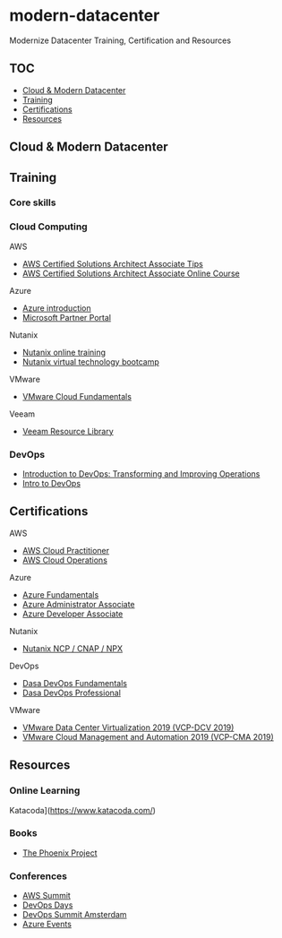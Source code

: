 # modern-datacenter

Modernize Datacenter Training, Certification and Resources

## TOC
* [Cloud & Modern Datacenter](#Cloud&ModernDatacenter)
* [Training](#training)
* [Certifications](#certifications)
* [Resources](#resources)

## Cloud & Modern Datacenter


## Training


### Core skills

### Cloud Computing

AWS

* [AWS Certified Solutions Architect Associate Tips](https://github.com/pietheinstrengholt/aws-certified-solutions-architect-associate-exam-tips)
* [AWS Certified Solutions Architect Associate Online Course](https://www.udemy.com/aws-certified-solutions-architect-associate/)

Azure

* [Azure introduction](https://docs.microsoft.com/nl-nl/learn/azure/)
* [Microsoft Partner Portal](https://login.microsoftonline.com/common/oauth2/authorize?client_id=4990cffe-04e8-4e8b-808a-1175604b879f&response_mode=form_post&response_type=code+id_token&scope=openid+profile&state=OpenIdConnect.AuthenticationProperties%3d95MEcf-haSFKgq5_Jw2AbLL1oe0W0SYb0QnKIj5RSnfn3jWlgfr2qaVLF2jGXDb7eFWlCQu4GNnEiFQ2UN74fCZAniXE2Byb7MlhEI4oZNEOzOvyZROtpF3zlP92rhrn09TMjlD-Tb8ZAgbDSPOSM7rcwGKcPHIYiYdyFFBY-td437YlzWkEd6DZdErmH6aQ47iXh1mQYD85_8KNOkw6z2cJm9A&nonce=636906527314092162.ZjcxMWU3OTYtODU3Mi00YWVjLTk4ZjItYTRmYzg5YWJkMmJjOWE0NjJhNGUtZTljZi00MmFlLTgyYzItNDczNzBiNDU5YTZh&redirect_uri=https%3a%2f%2fpartner.microsoft.com%2faad%2fauthPostGateway&resource=797f4846-ba00-4fd7-ba43-dac1f8f63013&mkt=en-US&sso_nonce=AQABAAAAAADCoMpjJXrxTq9VG9te-7FXAbIBDTXWaJcxfKNB7P-O2hsEhFWsMU1In-buhGjkB1m4ss_pGA6F21fVzoOHOeC1YiwLZ17Q4gnDokocc-43HCAA&client-request-id=d9678c24-5535-439e-bab4-9882e209ca9e&mscrid=d9678c24-5535-439e-bab4-9882e209ca9e)


Nutanix

* [Nutanix online training](https://www.nutanix.com/support-services/training-certification/online-training/)
* [Nutanix virtual technology bootcamp](https://www.nutanix.com/bootcamp/virtual/)

VMware

* [VMware Cloud Fundamentals](https://mylearn.vmware.com/mgrReg/courses.cfm?ui=www_edu&a=one&id_subject=78498&src=so_5a314d05e49f5&cid=70134000001SkJn)

Veeam

* [Veeam Resource Library](https://www.veeam.com/resource-library.html?search=&sortByRelevance=1&language[]=en&tags[product][]=)


### DevOps

* [Introduction to DevOps: Transforming and Improving Operations](https://www.linuxfoundation.org/blog/2017/01/how-to-make-the-most-of-the-free-intro-to-devops-course-on-edx/)
* [Intro to DevOps](https://eu.udacity.com/course/intro-to-devops--ud611)

## Certifications

AWS

* [AWS Cloud Practitioner](https://aws.amazon.com/training/path-cloudpractitioner/?tccta=icon)
* [AWS Cloud Operations](https://aws.amazon.com/training/path-cloudpractitioner/?tccta=icon)

Azure

* [Azure Fundamentals](https://www.microsoft.com/en-us/learning/azure-fundamentals.aspx)
* [Azure Administrator Associate](https://www.microsoft.com/en-us/learning/azure-administrator.aspx)
* [Azure Developer Associate](https://www.microsoft.com/en-us/learning/azure-developer.aspx)

Nutanix

* [Nutanix NCP / CNAP / NPX](https://www.nutanix.com/support-services/training-certification/certifications/)

DevOps

* [Dasa DevOps Fundamentals](https://www.devopsagileskills.org/certifications/dasa-devops-fundamentals/)
* [Dasa DevOps Professional](https://www.devopsagileskills.org/certifications/dasa-devops-professional-enable-and-scale/)

VMware

* [VMware Data Center Virtualization 2019 (VCP-DCV 2019)](https://www.vmware.com/education-services/certification/vcp-dcv-2019.html)
* [VMware Cloud Management and Automation 2019 (VCP-CMA 2019)](https://www.vmware.com/education-services/certification/vcp-cma-2019.html)

## Resources

### Online Learning
Katacoda](https://www.katacoda.com/)

### Books
* [The Phoenix Project](https://www.amazon.com/Phoenix-Project-DevOps-Helping-Business/dp/0988262592)


### Conferences

* [AWS Summit](https://aws.amazon.com/summits/benelux/)
* [DevOps Days](https://www.devopsdays.org/events/2019-amsterdam/welcome/)
* [DevOps Summit Amsterdam](https://www.devopssummitamsterdam.com/)
* [Azure Events](https://azure.microsoft.com/en-us/community/events/)
